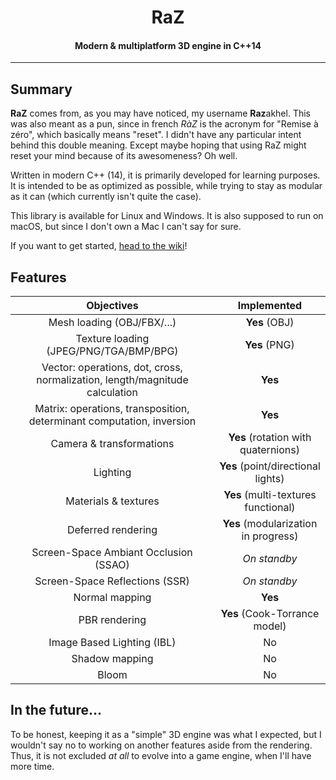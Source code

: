 <h1 align="center">
    RaZ
</h1>

<h4 align="center">Modern &amp; multiplatform 3D engine in C++14</h4>

---

## Summary

**RaZ** comes from, as you may have noticed, my username **Raz**akhel. This was also meant as a pun, since in french _RàZ_ is the acronym for "Remise à zéro", which basically means "reset". I didn't have any particular intent behind this double meaning. Except maybe hoping that using RaZ might reset your mind because of its awesomeness? Oh well.

Written in modern C++ (14), it is primarily developed for learning purposes. It is intended to be as optimized as possible, while trying to stay as modular as it can (which currently isn't quite the case).

This library is available for Linux and Windows. It is also supposed to run on macOS, but since I don't own a Mac I can't say for sure.

If you want to get started, [head to the wiki](https://github.com/Razakhel/RaZ/wiki)!

## Features

| Objectives | Implemented |
| :--------: | :---------: |
| Mesh loading (OBJ/FBX/...) | **Yes** (OBJ) |
| Texture loading (JPEG/PNG/TGA/BMP/BPG) | **Yes** (PNG) |
| Vector: operations, dot, cross, normalization, length/magnitude calculation | **Yes** |
| Matrix: operations, transposition, determinant computation, inversion | **Yes** |
| Camera &amp; transformations | **Yes** (rotation with quaternions) |
| Lighting | **Yes** (point/directional lights) |
| Materials &amp; textures | **Yes** (multi-textures functional) |
| Deferred rendering | **Yes** (modularization in progress) |
| Screen-Space Ambiant Occlusion (SSAO) | _On standby_ |
| Screen-Space Reflections (SSR) | _On standby_ |
| Normal mapping | **Yes** |
| PBR rendering | **Yes** (Cook-Torrance model) |
| Image Based Lighting (IBL) | No |
| Shadow mapping | No |
| Bloom | No |

## In the future...

To be honest, keeping it as a "simple" 3D engine was what I expected, but I wouldn't say no to working on another features aside from the rendering. Thus, it is not excluded _at all_ to evolve into a game engine, when I'll have more time.
